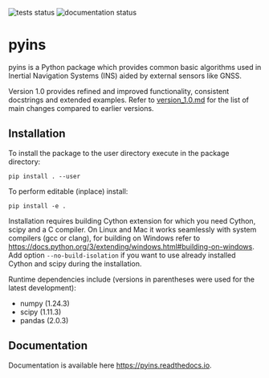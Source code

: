 ![tests status](https://github.com/nmayorov/pyins/actions/workflows/build_and_test.yaml/badge.svg)
![documentation status](https://readthedocs.org/projects/pyins/badge/?version=latest)

# pyins

pyins is a Python package which provides common basic algorithms used in Inertial Navigation Systems (INS) aided by external sensors like GNSS.

Version 1.0 provides refined and improved functionality, consistent docstrings and extended examples.
Refer to [version_1.0.md](./version_1.0.md) for the list of main changes compared to earlier versions.

## Installation

To install the package to the user directory execute in the package directory:
```shell
pip install . --user
```
To perform editable (inplace) install:
```shell
pip install -e .
```

Installation requires building Cython extension for which you need Cython, scipy and a C compiler.
On Linux and Mac it works seamlessly with system compilers (gcc or clang), for building on Windows refer to https://docs.python.org/3/extending/windows.html#building-on-windows.
Add option ``--no-build-isolation`` if you want to use already installed Cython and scipy during the installation.

Runtime dependencies include (versions in parentheses were used for the latest development):

* numpy (1.24.3)
* scipy (1.11.3)
* pandas (2.0.3)
 
## Documentation

Documentation is available here https://pyins.readthedocs.io.
